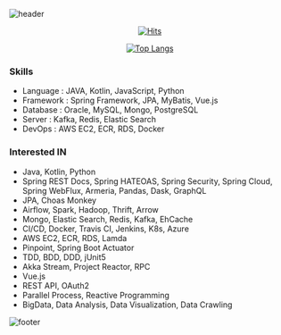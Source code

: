 <!-- Github Profile Readme로 프로필 꾸미기 : https://zzsza.github.io/development/2020/07/10/make-github-profile-readme/ -->

<!-- github theme -->
  ![header](https://capsule-render.vercel.app/api?type=slice&color=e0f0e3&height=150&section=header&text=Choi%20Yong%20Seok&fontSize=45)


<!-- hits count : https://hits.seeyoufarm.com/ -->
<div align=center>
    
  [![Hits](https://hits.seeyoufarm.com/api/count/incr/badge.svg?url=https%3A%2F%2Fgithub.com%2Fchoi-ys&count_bg=%2379C83D&title_bg=%23555555&icon=&icon_color=%23E7E7E7&title=hits&edge_flat=false)](https://hits.seeyoufarm.com)

</div>


<!-- Committed Top Lang -->
<div align=center>
  
  [![Top Langs](https://github-readme-stats.vercel.app/api/top-langs/?username=choi-ys&layout=compact)](https://github.com/choi-ys?tab=repositories)

</div>


### Skills
 - Language : JAVA, Kotlin, JavaScript, Python
 - Framework : Spring Framework, JPA, MyBatis, Vue.js
 - Database : Oracle, MySQL, Mongo, PostgreSQL
 - Server : Kafka, Redis, Elastic Search
 - DevOps : AWS EC2, ECR, RDS, Docker
 
### Interested IN
 - Java, Kotlin, Python
 - Spring REST Docs, Spring HATEOAS, Spring Security, Spring Cloud, Spring WebFlux, Armeria, Pandas, Dask, GraphQL
 - JPA, Choas Monkey
 - Airflow, Spark, Hadoop, Thrift, Arrow
 - Mongo, Elastic Search, Redis, Kafka, EhCache
 - CI/CD, Docker, Travis CI, Jenkins, K8s, Azure
 - AWS EC2, ECR, RDS, Lamda
 - Pinpoint, Spring Boot Actuator
 - TDD, BDD, DDD, jUnit5
 - Akka Stream, Project Reactor, RPC
 - Vue.js
 - REST API, OAuth2
 - Parallel Process, Reactive Programming
 - BigData, Data Analysis, Data Visualization, Data Crawling


![footer](https://capsule-render.vercel.app/api?section=footer&type=slice&color=e0f0e3)

